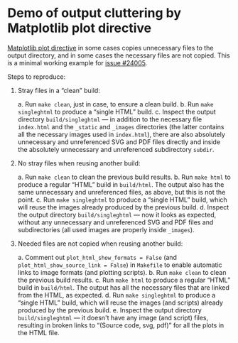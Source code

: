 # Demo of output cluttering by Matplotlib plot directive

[Matplotlib plot directive](https://matplotlib.org/stable/api/sphinxext_plot_directive_api.html)
in some cases copies unnecessary files to the output directory, and in some
cases the necessary files are not copied.
This is a minimal working example for
[issue #24005](https://github.com/matplotlib/matplotlib/issues/24005).

Steps to reproduce:

1. Stray files in a “clean” build:

   a. Run `make clean`, just in case, to ensure a clean build.
   b. Run `make singleghtml` to produce a “single HTML” build.
   c. Inspect the output directory `build/singleghtml` — in addition to the
      necessary file `index.html` and the `_static` and `_images` directories
      (the latter contains all the necessary images used in `index.html`),
      there are also absolutely unnecessary and unreferenced SVG and PDF files
      directly and inside the absolutely unnecessary and unreferenced
      subdirectory `subdir`.

2. No stray files when reusing another build:

   a. Run `make clean` to clean the previous build results.
   b. Run `make html` to produce a regular “HTML” build in `build/html`.
      The output also has the same unnecessary and unreferenced files, as
      above, but this is not the point.
   c. Run `make singleghtml` to produce a “single HTML” build, which will reuse
      the images already produced by the previous build.
   d. Inspect the output directory `build/singleghtml` — now it looks as
      expected, without any unnecessary and unreferenced SVG and PDF files and
      subdirectories (all used images are properly inside `_images`).

3. Needed files are not copied when reusing another build:

   a. Comment out `plot_html_show_formats = False` (and
      `plot_html_show_source_link = False`) in `Makefile` to enable automatic
      links to image formats (and plotting scripts).
   b. Run `make clean` to clean the previous build results.
   c. Run `make html` to produce a regular “HTML” build in `build/html`.
      The output has all the necessary files that are linked from the HTML, as
      expected.
   d. Run `make singleghtml` to produce a “single HTML” build, which will reuse
      the images (and scripts) already produced by the previous build.
   e. Inspect the output directory `build/singleghtml` — it doesn't have any
      image (and script) files, resulting in broken links to “(Source code,
      svg, pdf)” for all the plots in the HTML file.
